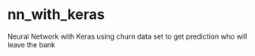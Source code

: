# nn_with_keras
Neural Network with Keras using churn data set to get prediction who will leave the bank  
